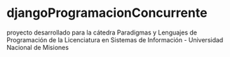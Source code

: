 # djangoProgramacionConcurrente

proyecto desarrollado para la cátedra Paradigmas y Lenguajes de Programación de la Licenciatura en Sistemas de Información - Universidad Nacional de Misiones
